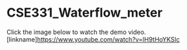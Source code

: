 # CSE331_Waterflow_meter
Click the image below to watch the demo video.
[linkname]https://www.youtube.com/watch?v=lH9tHoYKSlc

